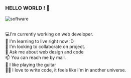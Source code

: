 ### HELLO WORLD ! 👋 

![software](https://media.giphy.com/media/L8K62iTDkzGX6/giphy.gif)  <br>
<br>
 
💻I'm currently working on web developer. <br>
🌱  I'm learning to live right now :D  <br>
👯  I'm looking to collaborate on project. <br>
💬  Ask me about web design and code <br>
📫  You can reach me by mail. <br>
🎸  I like playing the guitar <br>
🧑‍💻  I love to write code, it feels like I'm in another universe.
